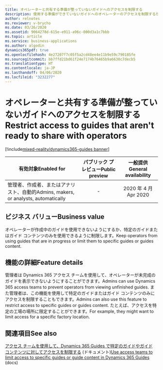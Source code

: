 ```yaml
---
title: オペレーターと共有する準備が整っていないガイドへのアクセスを制限する
description: 使用する準備ができていないガイドへのオペレーターのアクセスを制限するか、オペレーターがアクセスできるガイドまたはコンテンツを制御します。
author: relnotes
ms.reviewer: v-brycho
ms.date: 03/26/2020
ms.assetid: 9064278d-615e-e911-a96c-000d3a1c7bbb
ms.topic: article
ms.service: business-applications
ms.author: algodin
dynamics365pdf: true
ms.openlocfilehash: 4e27207f7c05f5a2cd48ee4e11b9e59c790185fe
ms.sourcegitcommit: bb7ffd21bd61f24e7174b76465b9a6630c7decb5
ms.translationtype: HT
ms.contentlocale: ja-JP
ms.lasthandoff: 04/06/2020
ms.locfileid: "3232277"
---
```

# <a name="restrict-access-to-guides-that-arent-ready-to-share-with-operators"></a><span data-ttu-id="16123-103">オペレーターと共有する準備が整っていないガイドへのアクセスを制限する</span><span class="sxs-lookup"><span data-stu-id="16123-103">Restrict access to guides that aren't ready to share with operators</span></span>
[!include[mixed-reality/dynamics365-guides banner](../includes/mixed-reality/dynamics365-guides.md)]

| <span data-ttu-id="16123-104">有効対象</span><span class="sxs-lookup"><span data-stu-id="16123-104">Enabled for</span></span>    |  <span data-ttu-id="16123-105">パブリック プレビュー</span><span class="sxs-lookup"><span data-stu-id="16123-105">Public preview</span></span> | <span data-ttu-id="16123-106">一般提供</span><span class="sxs-lookup"><span data-stu-id="16123-106">General availability</span></span> | 
| ---------- | :----------: |:----------: |
|<span data-ttu-id="16123-107">管理者、作成者、またはアナリスト、自動的</span><span class="sxs-lookup"><span data-stu-id="16123-107">Admins, makers, or analysts, automatically</span></span>|-| <span data-ttu-id="16123-108">2020 年 4 月</span><span class="sxs-lookup"><span data-stu-id="16123-108">Apr 2020</span></span>|


## <a name="business-value"></a><span data-ttu-id="16123-109">ビジネス バリュー</span><span class="sxs-lookup"><span data-stu-id="16123-109">Business value</span></span>
<!-- bv start -->
<span data-ttu-id="16123-110">オペレーターが作成中のガイドを使用できないようにするか、特定のガイドまたはガイド コンテンツのみを使用できるように制限します。</span><span class="sxs-lookup"><span data-stu-id="16123-110">Keep operators from using guides that are in progress or limit them to specific guides or guides content.</span></span>
<!-- bv end -->



## <a name="feature-details"></a><span data-ttu-id="16123-111">機能の詳細</span><span class="sxs-lookup"><span data-stu-id="16123-111">Feature details</span></span>
<!--feature detail start -->
<span data-ttu-id="16123-112">管理者は Dynamics 365 アクセス チームを使用して、オペレーターが未完成のガイドを表示できないようにすることができます。</span><span class="sxs-lookup"><span data-stu-id="16123-112">Admins can use Dynamics 365 access teams to prevent operators from viewing unfinished guides.</span></span> <span data-ttu-id="16123-113">また管理者は、この機能を使用して特定のガイドまたはガイド コンテンツのみにアクセスを制限することもできます。</span><span class="sxs-lookup"><span data-stu-id="16123-113">Admins can also use this feature to restrict access to specific guides or guides content.</span></span> <span data-ttu-id="16123-114">たとえば、アクセスを特定の工場の場所に限定することができます。</span><span class="sxs-lookup"><span data-stu-id="16123-114">For example, they might want to limit access for a specific factory location.</span></span> 
<!--feature detail end -->










## <a name="see-also"></a><span data-ttu-id="16123-115">関連項目</span><span class="sxs-lookup"><span data-stu-id="16123-115">See also</span></span>


<!--docs start-->
<span data-ttu-id="16123-116">[アクセス チームを使用して、Dynamics 365 Guides で特定のガイドやガイド コンテンツに対してアクセスを制限する](https://docs.microsoft.com/dynamics365/mixed-reality/guides/admin-access-teams) (ドキュメント)</span><span class="sxs-lookup"><span data-stu-id="16123-116">[Use access teams to limit access to specific guides or guide content in Dynamics 365 Guides](https://docs.microsoft.com/dynamics365/mixed-reality/guides/admin-access-teams) (docs)</span></span>
<!--docs end-->

